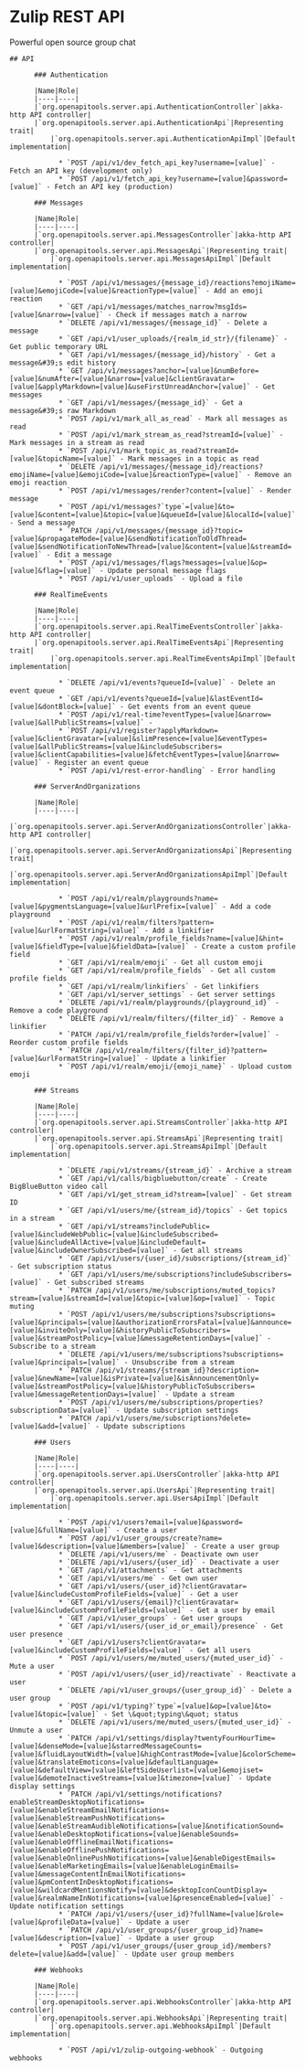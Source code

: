 # Zulip REST API

Powerful open source group chat 


    ## API

          ### Authentication

          |Name|Role|
          |----|----|
          |`org.openapitools.server.api.AuthenticationController`|akka-http API controller|
          |`org.openapitools.server.api.AuthenticationApi`|Representing trait|
              |`org.openapitools.server.api.AuthenticationApiImpl`|Default implementation|

                * `POST /api/v1/dev_fetch_api_key?username=[value]` - Fetch an API key (development only)
                * `POST /api/v1/fetch_api_key?username=[value]&password=[value]` - Fetch an API key (production)

          ### Messages

          |Name|Role|
          |----|----|
          |`org.openapitools.server.api.MessagesController`|akka-http API controller|
          |`org.openapitools.server.api.MessagesApi`|Representing trait|
              |`org.openapitools.server.api.MessagesApiImpl`|Default implementation|

                * `POST /api/v1/messages/{message_id}/reactions?emojiName=[value]&emojiCode=[value]&reactionType=[value]` - Add an emoji reaction
                * `GET /api/v1/messages/matches_narrow?msgIds=[value]&narrow=[value]` - Check if messages match a narrow
                * `DELETE /api/v1/messages/{message_id}` - Delete a message
                * `GET /api/v1/user_uploads/{realm_id_str}/{filename}` - Get public temporary URL
                * `GET /api/v1/messages/{message_id}/history` - Get a message&#39;s edit history
                * `GET /api/v1/messages?anchor=[value]&numBefore=[value]&numAfter=[value]&narrow=[value]&clientGravatar=[value]&applyMarkdown=[value]&useFirstUnreadAnchor=[value]` - Get messages
                * `GET /api/v1/messages/{message_id}` - Get a message&#39;s raw Markdown
                * `POST /api/v1/mark_all_as_read` - Mark all messages as read
                * `POST /api/v1/mark_stream_as_read?streamId=[value]` - Mark messages in a stream as read
                * `POST /api/v1/mark_topic_as_read?streamId=[value]&topicName=[value]` - Mark messages in a topic as read
                * `DELETE /api/v1/messages/{message_id}/reactions?emojiName=[value]&emojiCode=[value]&reactionType=[value]` - Remove an emoji reaction
                * `POST /api/v1/messages/render?content=[value]` - Render message
                * `POST /api/v1/messages?`type`=[value]&to=[value]&content=[value]&topic=[value]&queueId=[value]&localId=[value]` - Send a message
                * `PATCH /api/v1/messages/{message_id}?topic=[value]&propagateMode=[value]&sendNotificationToOldThread=[value]&sendNotificationToNewThread=[value]&content=[value]&streamId=[value]` - Edit a message
                * `POST /api/v1/messages/flags?messages=[value]&op=[value]&flag=[value]` - Update personal message flags
                * `POST /api/v1/user_uploads` - Upload a file

          ### RealTimeEvents

          |Name|Role|
          |----|----|
          |`org.openapitools.server.api.RealTimeEventsController`|akka-http API controller|
          |`org.openapitools.server.api.RealTimeEventsApi`|Representing trait|
              |`org.openapitools.server.api.RealTimeEventsApiImpl`|Default implementation|

                * `DELETE /api/v1/events?queueId=[value]` - Delete an event queue
                * `GET /api/v1/events?queueId=[value]&lastEventId=[value]&dontBlock=[value]` - Get events from an event queue
                * `POST /api/v1/real-time?eventTypes=[value]&narrow=[value]&allPublicStreams=[value]` - 
                * `POST /api/v1/register?applyMarkdown=[value]&clientGravatar=[value]&slimPresence=[value]&eventTypes=[value]&allPublicStreams=[value]&includeSubscribers=[value]&clientCapabilities=[value]&fetchEventTypes=[value]&narrow=[value]` - Register an event queue
                * `POST /api/v1/rest-error-handling` - Error handling

          ### ServerAndOrganizations

          |Name|Role|
          |----|----|
          |`org.openapitools.server.api.ServerAndOrganizationsController`|akka-http API controller|
          |`org.openapitools.server.api.ServerAndOrganizationsApi`|Representing trait|
              |`org.openapitools.server.api.ServerAndOrganizationsApiImpl`|Default implementation|

                * `POST /api/v1/realm/playgrounds?name=[value]&pygmentsLanguage=[value]&urlPrefix=[value]` - Add a code playground
                * `POST /api/v1/realm/filters?pattern=[value]&urlFormatString=[value]` - Add a linkifier
                * `POST /api/v1/realm/profile_fields?name=[value]&hint=[value]&fieldType=[value]&fieldData=[value]` - Create a custom profile field
                * `GET /api/v1/realm/emoji` - Get all custom emoji
                * `GET /api/v1/realm/profile_fields` - Get all custom profile fields
                * `GET /api/v1/realm/linkifiers` - Get linkifiers
                * `GET /api/v1/server_settings` - Get server settings
                * `DELETE /api/v1/realm/playgrounds/{playground_id}` - Remove a code playground
                * `DELETE /api/v1/realm/filters/{filter_id}` - Remove a linkifier
                * `PATCH /api/v1/realm/profile_fields?order=[value]` - Reorder custom profile fields
                * `PATCH /api/v1/realm/filters/{filter_id}?pattern=[value]&urlFormatString=[value]` - Update a linkifier
                * `POST /api/v1/realm/emoji/{emoji_name}` - Upload custom emoji

          ### Streams

          |Name|Role|
          |----|----|
          |`org.openapitools.server.api.StreamsController`|akka-http API controller|
          |`org.openapitools.server.api.StreamsApi`|Representing trait|
              |`org.openapitools.server.api.StreamsApiImpl`|Default implementation|

                * `DELETE /api/v1/streams/{stream_id}` - Archive a stream
                * `GET /api/v1/calls/bigbluebutton/create` - Create BigBlueButton video call
                * `GET /api/v1/get_stream_id?stream=[value]` - Get stream ID
                * `GET /api/v1/users/me/{stream_id}/topics` - Get topics in a stream
                * `GET /api/v1/streams?includePublic=[value]&includeWebPublic=[value]&includeSubscribed=[value]&includeAllActive=[value]&includeDefault=[value]&includeOwnerSubscribed=[value]` - Get all streams
                * `GET /api/v1/users/{user_id}/subscriptions/{stream_id}` - Get subscription status
                * `GET /api/v1/users/me/subscriptions?includeSubscribers=[value]` - Get subscribed streams
                * `PATCH /api/v1/users/me/subscriptions/muted_topics?stream=[value]&streamId=[value]&topic=[value]&op=[value]` - Topic muting
                * `POST /api/v1/users/me/subscriptions?subscriptions=[value]&principals=[value]&authorizationErrorsFatal=[value]&announce=[value]&inviteOnly=[value]&historyPublicToSubscribers=[value]&streamPostPolicy=[value]&messageRetentionDays=[value]` - Subscribe to a stream
                * `DELETE /api/v1/users/me/subscriptions?subscriptions=[value]&principals=[value]` - Unsubscribe from a stream
                * `PATCH /api/v1/streams/{stream_id}?description=[value]&newName=[value]&isPrivate=[value]&isAnnouncementOnly=[value]&streamPostPolicy=[value]&historyPublicToSubscribers=[value]&messageRetentionDays=[value]` - Update a stream
                * `POST /api/v1/users/me/subscriptions/properties?subscriptionData=[value]` - Update subscription settings
                * `PATCH /api/v1/users/me/subscriptions?delete=[value]&add=[value]` - Update subscriptions

          ### Users

          |Name|Role|
          |----|----|
          |`org.openapitools.server.api.UsersController`|akka-http API controller|
          |`org.openapitools.server.api.UsersApi`|Representing trait|
              |`org.openapitools.server.api.UsersApiImpl`|Default implementation|

                * `POST /api/v1/users?email=[value]&password=[value]&fullName=[value]` - Create a user
                * `POST /api/v1/user_groups/create?name=[value]&description=[value]&members=[value]` - Create a user group
                * `DELETE /api/v1/users/me` - Deactivate own user
                * `DELETE /api/v1/users/{user_id}` - Deactivate a user
                * `GET /api/v1/attachments` - Get attachments
                * `GET /api/v1/users/me` - Get own user
                * `GET /api/v1/users/{user_id}?clientGravatar=[value]&includeCustomProfileFields=[value]` - Get a user
                * `GET /api/v1/users/{email}?clientGravatar=[value]&includeCustomProfileFields=[value]` - Get a user by email
                * `GET /api/v1/user_groups` - Get user groups
                * `GET /api/v1/users/{user_id_or_email}/presence` - Get user presence
                * `GET /api/v1/users?clientGravatar=[value]&includeCustomProfileFields=[value]` - Get all users
                * `POST /api/v1/users/me/muted_users/{muted_user_id}` - Mute a user
                * `POST /api/v1/users/{user_id}/reactivate` - Reactivate a user
                * `DELETE /api/v1/user_groups/{user_group_id}` - Delete a user group
                * `POST /api/v1/typing?`type`=[value]&op=[value]&to=[value]&topic=[value]` - Set \&quot;typing\&quot; status
                * `DELETE /api/v1/users/me/muted_users/{muted_user_id}` - Unmute a user
                * `PATCH /api/v1/settings/display?twentyFourHourTime=[value]&denseMode=[value]&starredMessageCounts=[value]&fluidLayoutWidth=[value]&highContrastMode=[value]&colorScheme=[value]&translateEmoticons=[value]&defaultLanguage=[value]&defaultView=[value]&leftSideUserlist=[value]&emojiset=[value]&demoteInactiveStreams=[value]&timezone=[value]` - Update display settings
                * `PATCH /api/v1/settings/notifications?enableStreamDesktopNotifications=[value]&enableStreamEmailNotifications=[value]&enableStreamPushNotifications=[value]&enableStreamAudibleNotifications=[value]&notificationSound=[value]&enableDesktopNotifications=[value]&enableSounds=[value]&enableOfflineEmailNotifications=[value]&enableOfflinePushNotifications=[value]&enableOnlinePushNotifications=[value]&enableDigestEmails=[value]&enableMarketingEmails=[value]&enableLoginEmails=[value]&messageContentInEmailNotifications=[value]&pmContentInDesktopNotifications=[value]&wildcardMentionsNotify=[value]&desktopIconCountDisplay=[value]&realmNameInNotifications=[value]&presenceEnabled=[value]` - Update notification settings
                * `PATCH /api/v1/users/{user_id}?fullName=[value]&role=[value]&profileData=[value]` - Update a user
                * `PATCH /api/v1/user_groups/{user_group_id}?name=[value]&description=[value]` - Update a user group
                * `POST /api/v1/user_groups/{user_group_id}/members?delete=[value]&add=[value]` - Update user group members

          ### Webhooks

          |Name|Role|
          |----|----|
          |`org.openapitools.server.api.WebhooksController`|akka-http API controller|
          |`org.openapitools.server.api.WebhooksApi`|Representing trait|
              |`org.openapitools.server.api.WebhooksApiImpl`|Default implementation|

                * `POST /api/v1/zulip-outgoing-webhook` - Outgoing webhooks

